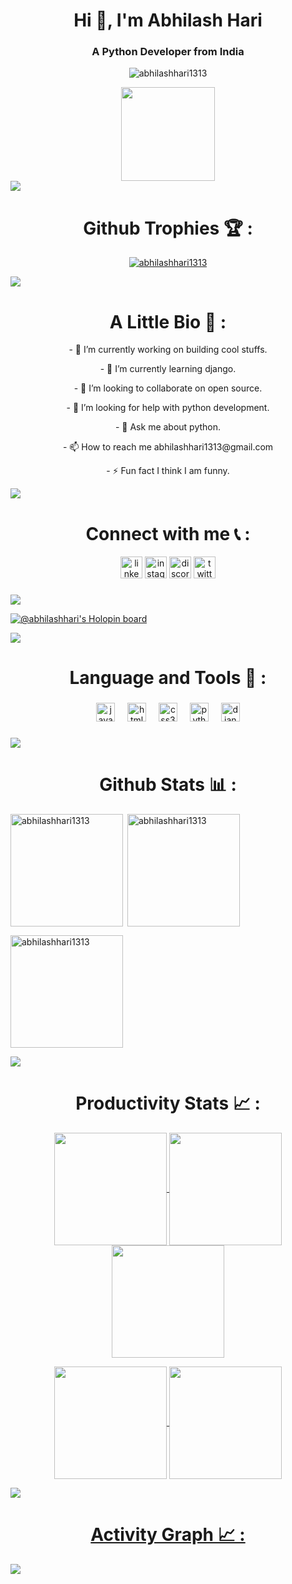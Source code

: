 <h1 align="center">Hi 👋, I'm Abhilash Hari</h1>
<h3 align="center">A Python Developer from India</h3>

<p align="center"> <img src="https://komarev.com/ghpvc/?username=abhilashhari1313&label=Profile%20views&color=0e75b6&style=flat" alt="abhilashhari1313" /> </p>

<div  align="center">
<img height="150" src="https://camo.githubusercontent.com/62da68eb62b1e5f175f7d1f0191dd89a653d7908feb22d37d4a0ab07365d6791/68747470733a2f2f6d656469612e67697068792e636f6d2f6d656469612f4d3967624264396e6244724f5475314d71782f67697068792e676966"  />
</div>

<img src="https://user-images.githubusercontent.com/73097560/115834477-dbab4500-a447-11eb-908a-139a6edaec5c.gif">

###
<h1 align="center">Github Trophies 🏆 :</h1>

<p align="center"> <a href="https://github.com/ryo-ma/github-profile-trophy"><img src="https://github-profile-trophy.vercel.app/?username=abhilashhari1313&theme=onestar" alt="abhilashhari1313" /></a> </p>

<img src="https://user-images.githubusercontent.com/73097560/115834477-dbab4500-a447-11eb-908a-139a6edaec5c.gif">
<h1 align="center">A Little Bio 📝 :</h1>
<p align ="center">
- 🔭 I’m currently working on building cool stuffs.
</p>
<p align ="center">
- 🌱 I’m currently learning django.
</p>
<p align ="center">
- 👯 I’m looking to collaborate on open source.
</p>
<p align ="center">
- 🤝 I’m looking for help with python development.
</p>
<p align ="center">
- 💬 Ask me about python. 
</p>
<p align ="center">
- 📫 How to reach me abhilashhari1313@gmail.com
</p>
<p align ="center">
- ⚡ Fun fact I think I am funny.
</p>


<img src="https://user-images.githubusercontent.com/73097560/115834477-dbab4500-a447-11eb-908a-139a6edaec5c.gif">

###
<h1 align="center"> Connect with me 📞 : </h1>

<div align="center">
  <a href ="https://www.linkedin.com/in/abhilash-hari-203aa4210/"><img src="https://img.shields.io/static/v1?message=LinkedIn&logo=linkedin&label=&color=0077B5&logoColor=white&labelColor=&style=for-the-badge" height="35" alt="linkedin logo"/></a>
  <a href="https://www.instagram.com/_abhilashhari/"><img src="https://img.shields.io/static/v1?message=Instagram&logo=instagram&label=&color=E4405F&logoColor=white&labelColor=&style=for-the-badge" height="35" alt="instagram logo" /></a>
  <a href="https://discordapp.com/users/Abhilash Hari#3093"><img src="https://img.shields.io/static/v1?message=Discord&logo=discord&label=&color=7289DA&logoColor=white&labelColor=&style=for-the-badge" height="35" alt="discord logo"  /></a>
  <a href="https://twitter.com/_abhilashhari"><img src="https://img.shields.io/static/v1?message=Twitter&logo=twitter&label=&color=D14836&logoColor=white&labelColor=&style=for-the-badge" height="35" alt="twitter logo"  /></a>
</div>

###


<img src="https://user-images.githubusercontent.com/73097560/115834477-dbab4500-a447-11eb-908a-139a6edaec5c.gif">

[![@abhilashhari's Holopin board](https://holopin.me/abhilashhari1313)](https://holopin.io/@abhilashhari)


<img src="https://user-images.githubusercontent.com/73097560/115834477-dbab4500-a447-11eb-908a-139a6edaec5c.gif">

<h1 align="center"> Language and Tools 🔧 :</h1>


###

<div align="center">
  <img src="https://cdn.jsdelivr.net/gh/devicons/devicon/icons/javascript/javascript-original.svg" height="30" alt="javascript logo"  />
  <img width="12" />
  <img src="https://cdn.jsdelivr.net/gh/devicons/devicon/icons/html5/html5-original.svg" height="30" alt="html5 logo"  />
  <img width="12" />
  <img src="https://cdn.jsdelivr.net/gh/devicons/devicon/icons/css3/css3-original.svg" height="30" alt="css3 logo"  />
  <img width="12" />
  <img src="https://cdn.jsdelivr.net/gh/devicons/devicon/icons/python/python-original.svg" height="30" alt="python logo"  />
  <img width="12" />
  <img src="https://cdn.jsdelivr.net/gh/devicons/devicon/icons/django/django-plain.svg" height="30" alt="django logo"  />
</div>

###


<img src="https://user-images.githubusercontent.com/73097560/115834477-dbab4500-a447-11eb-908a-139a6edaec5c.gif">

<h1 align="center"> Github Stats 📊 : </h1> 

<img align="left" height="180em" src="https://github-readme-stats.vercel.app/api/top-langs/?username=abhilashhari1313&layout=compact&theme=nightowl" alt=abhilashhari1313 />

<p>&nbsp;<img align="center" height="180em" src="https://github-readme-stats.vercel.app/api?username=abhilashhari1313&show_icons=true&locale=en&theme=nightowl" alt="abhilashhari1313" /></p>

<p><img align="center" height="180em" src="https://github-readme-streak-stats.herokuapp.com/?user=abhilashhari1313&theme=nightowl" alt="abhilashhari1313" /></p>


<img src="https://user-images.githubusercontent.com/73097560/115834477-dbab4500-a447-11eb-908a-139a6edaec5c.gif">

<h1 align ="center"> Productivity Stats 📈 :</h1>
<div align="center">
 
<a href="https://github.com/abhilashhari1313">
<p>
<img align="center" src="http://github-profile-summary-cards.vercel.app/api/cards/stats?username=abhilashhari1313&theme=nightowl" height="180em" />
<img align="center" src="http://github-profile-summary-cards.vercel.app/api/cards/most-commit-language?username=abhilashhari1313&theme=nightowl" height="180em" />
<img align="center" src="http://github-profile-summary-cards.vercel.app/api/cards/repos-per-language?username=abhilashhari1313&theme=nightowl" height="180em" />
</p>  

<img align="center" src="http://github-profile-summary-cards.vercel.app/api/cards/productive-time?username=abhilashhari1313&theme=nightowl" height="180em" />
<img align="center" src="http://github-profile-summary-cards.vercel.app/api/cards/profile-details?username=abhilashhari1313&theme=nightowl" height="180em" />
</p>
</div>



<img src="https://user-images.githubusercontent.com/73097560/115834477-dbab4500-a447-11eb-908a-139a6edaec5c.gif">
<h1 align="center">Activity Graph 📈 :</h1>
<img align="center" src="https://github-readme-activity-graph.vercel.app/graph?username=abhilashhari1313&theme=nightowl"/>

